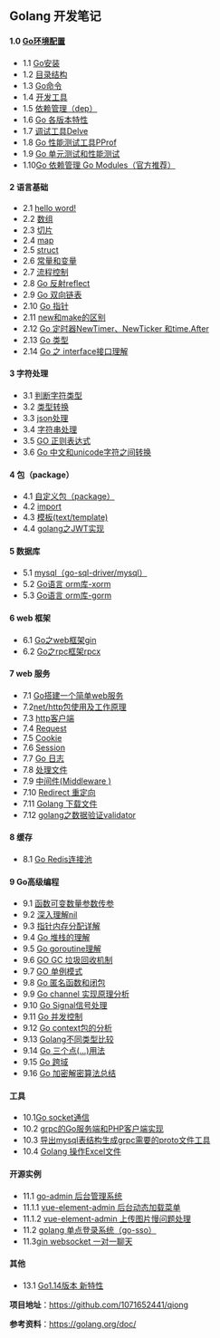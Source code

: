 ##    Golang 开发笔记



####    1.0 [**Go环境配置**](https://github.com/1071652441/qiong/blob/master/zh/1.0.md)

- 1.1 [Go安装](https://github.com/1071652441/qiong/blob/master/zh/1.1.md)
- 1.2 [目录结构](https://github.com/1071652441/qiong/blob/master/zh/1.2.md)
- 1.3 [Go命令](https://github.com/1071652441/qiong/blob/master/zh/1.3.md)
- 1.4 [开发工具](https://github.com/1071652441/qiong/blob/master/zh/1.4.md)
- 1.5 [依赖管理（dep）](https://github.com/1071652441/qiong/blob/master/zh/1.5.md)
- 1.6 [Go 各版本特性](https://github.com/1071652441/qiong/blob/master/zh/1.6.md)
- 1.7 [调试工具Delve](https://github.com/1071652441/qiong/blob/master/zh/1.7.md)
- 1.8  [Go 性能测试工具PProf](https://github.com/1071652441/qiong/blob/master/zh/1.8.md)
- 1.9  [Go  单元测试和性能测试](https://github.com/1071652441/qiong/blob/master/zh/1.9.md)
- 1.10[Go 依赖管理 Go Modules（官方推荐）](https://github.com/1071652441/qiong/blob/master/zh/1.10.md)

#### 2 语言基础

- 2.1 [hello word!](https://github.com/1071652441/qiong/blob/master/zh/2.1.md)
- 2.2 [数组](https://github.com/1071652441/qiong/blob/master/zh/2.2.md)
- 2.3 [切片](https://github.com/1071652441/qiong/blob/master/zh/2.3.md)
- 2.4 [map](https://github.com/1071652441/qiong/blob/master/zh/2.4.md)
- 2.5 [struct](https://github.com/1071652441/qiong/blob/master/zh/2.5.md)
- 2.6 [常量和变量](https://github.com/1071652441/qiong/blob/master/zh/2.6.md)
- 2.7 [流程控制](https://github.com/1071652441/qiong/blob/master/zh/2.7.md)
- 2.8 [Go 反射reflect](https://github.com/1071652441/qiong/blob/master/zh/2.8.md)
- 2.9 [Go 双向链表](https://github.com/1071652441/qiong/blob/master/zh/2.9.md)
- 2.10 [Go 指针](https://github.com/1071652441/qiong/blob/master/zh/2.10.md)
- 2.11 [new和make的区别](https://github.com/1071652441/qiong/blob/master/zh/2.11.md)
- 2.12 [Go 定时器NewTimer、NewTicker 和time.After](https://github.com/1071652441/qiong/blob/master/zh/2.12.md)
- 2.13 [Go 类型](https://github.com/1071652441/qiong/blob/master/zh/2.13.md)
- 2.14 [Go 之 interface接口理解](https://github.com/1071652441/qiong/blob/master/zh/2.14.md)

#### 3  字符处理

- 3.1 [判断字符类型](https://github.com/1071652441/qiong/blob/master/zh/3.1.md)
- 3.2 [类型转换](https://github.com/1071652441/qiong/blob/master/zh/3.2.md)
- 3.3 [json处理](https://github.com/1071652441/qiong/blob/master/zh/3.3.md)
- 3.4 [字符串处理](https://github.com/1071652441/qiong/blob/master/zh/3.4.md)
- 3.5 [GO 正则表达式](https://github.com/1071652441/qiong/blob/master/zh/3.5.md)
- 3.6 [Go 中文和unicode字符之间转换](https://github.com/1071652441/qiong/blob/master/zh/3.6.md)

#### 4 包（package）

- 4.1 [自定义包（package）](https://github.com/1071652441/qiong/blob/master/zh/4.1.md)
- 4.2  [import](https://github.com/1071652441/qiong/blob/master/zh/4.2.md)
- 4.3 [模板(text/template)](https://github.com/1071652441/qiong/blob/master/zh/4.3.md)
- 4.4 [ golang之JWT实现](https://github.com/1071652441/qiong/blob/master/zh/4.4.md)

#### 5 数据库

- 5.1 [mysql（go-sql-driver/mysql）](https://github.com/1071652441/qiong/blob/master/zh/5.1.md)
- 5.2 [Go语言 orm库-xorm](https://github.com/1071652441/qiong/blob/master/zh/5.2.md)
- 5.3 [Go语言 orm库-gorm](https://github.com/1071652441/qiong/blob/master/zh/5.3.md)

#### 6  web 框架

- 6.1 [Go之web框架gin](https://github.com/1071652441/qiong/blob/master/zh/6.1.md)
- 6.2 [Go之rpc框架rpcx](https://github.com/1071652441/qiong/blob/master/zh/6.2.md)

#### 7  web 服务

- 7.1 [Go搭建一个简单web服务](https://github.com/1071652441/qiong/blob/master/zh/7.1.md)
- 7.2[net/http包使用及工作原理](https://github.com/1071652441/qiong/blob/master/zh/7.2.md)
- 7.3 [http客户端](https://github.com/1071652441/qiong/blob/master/zh/7.3.md)
- 7.4 [Request](https://github.com/1071652441/qiong/blob/master/zh/7.4.md)
- 7.5 [Cookie](https://github.com/1071652441/qiong/blob/master/zh/7.5.md)
- 7.6 [Session](https://github.com/1071652441/qiong/blob/master/zh/7.6.md)
- 7.7 [Go 日志 ](https://github.com/1071652441/qiong/blob/master/zh/7.7.md)
- 7.8  [处理文件](https://github.com/1071652441/qiong/blob/master/zh/7.8.md)
- 7.9 [中间件(Middleware )](https://github.com/1071652441/qiong/blob/master/zh/7.9.md)
- 7.10 [Redirect 重定向](https://github.com/1071652441/qiong/blob/master/zh/7.10.md)
- 7.11 [Golang 下载文件](https://github.com/1071652441/qiong/blob/master/zh/7.11.md)
- 7.12 [golang之数据验证validator](https://github.com/1071652441/qiong/blob/master/zh/7.12.md)

#### 8  缓存

- 8.1 [Go Redis连接池](https://github.com/1071652441/qiong/blob/master/zh/8.1.md)

  

#### 9  Go高级编程

- 9.1 [函数可变数量参数传参](https://github.com/1071652441/qiong/blob/master/zh/9.1.md)
- 9.2 [深入理解nil](https://github.com/1071652441/qiong/blob/master/zh/9.2.md)
- 9.3 [指针内存分配详解](https://github.com/1071652441/qiong/blob/master/zh/9.3.md)
- 9.4 [Go 堆栈的理解](https://github.com/1071652441/qiong/blob/master/zh/9.4.md)
- 9.5 [Go  goroutine理解](https://github.com/1071652441/qiong/blob/master/zh/9.5.md)
- 9.6 [GO GC 垃圾回收机制](https://github.com/1071652441/qiong/blob/master/zh/9.6.md)
- 9.7 [GO 单例模式](https://github.com/1071652441/qiong/blob/master/zh/9.7.md)
- 9.8 [Go 匿名函数和闭包](https://github.com/1071652441/qiong/blob/master/zh/9.8.md)
- 9.9 [Go  channel 实现原理分析](https://github.com/1071652441/qiong/blob/master/zh/9.9.md)
- 9.10 [Go Signal信号处理](https://github.com/1071652441/qiong/blob/master/zh/9.10.md)
- 9.11 [Go 并发控制](https://github.com/1071652441/qiong/blob/master/zh/9.11.md)
- 9.12 [Go context包的分析](https://github.com/1071652441/qiong/blob/master/zh/9.12.md)
- 9.13 [Golang不同类型比较](https://github.com/1071652441/qiong/blob/master/zh/9.13.md)
- 9.14 [Go 三个点(...)用法](https://github.com/1071652441/qiong/blob/master/zh/9.14.md)
- 9.15 [Go  跨域](https://github.com/1071652441/qiong/blob/master/zh/9.15.md)
- 9.16 [Go 加密解密算法总结 ](https://github.com/1071652441/qiong/blob/master/zh/9.16.md)

#### 工具

- 10.1[Go socket通信](https://github.com/1071652441/qiong/blob/master/zh/10.1.md)
- 10.2  [grpc的Go服务端和PHP客户端实现](https://github.com/1071652441/qiong/blob/master/zh/10.2.md)
- 10.3  [导出mysql表结构生成grpc需要的proto文件工具](https://github.com/1071652441/qiong/blob/master/zh/10.3.md)
- 10.4 [Golang 操作Excel文件](https://github.com/1071652441/qiong/blob/master/zh/10.4.md)

#### 开源实例

- 11.1 [go-admin 后台管理系统](https://github.com/guyan0319/go-admin)
- 11.1.1 [ vue-element-admin 后台动态加载菜单](https://github.com/1071652441/qiong/blob/master/zh/11.1.1.md)
- 11.1.2 [vue-element-admin 上传图片慢问题处理](https://github.com/1071652441/qiong/blob/master/zh/11.1.2.md)
- 11.2 [golang 单点登录系统（go-sso）](https://github.com/guyan0319/go-sso)
- 11.3[gin websocket 一对一聊天](https://github.com/1071652441/qiong/blob/master/zh/11.3.md)

#### **其他**

- 13.1 [Go1.14版本 新特性](https://github.com/1071652441/qiong/blob/master/zh/13.1.md)

**项目地址**：https://github.com/1071652441/qiong

**参考资料**：https://golang.org/doc/